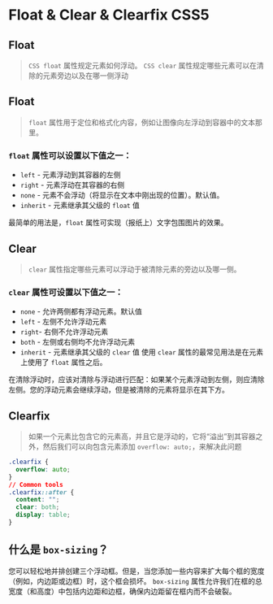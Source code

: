 # Float & Clear & Clearfix CSS5

## Float
> `CSS float` 属性规定元素如何浮动。
> `CSS clear` 属性规定哪些元素可以在清除的元素旁边以及在哪一侧浮动

## Float
> `float` 属性用于定位和格式化内容，例如让图像向左浮动到容器中的文本那里。

### `float` 属性可以设置以下值之一：

- `left` - 元素浮动到其容器的左侧
- `right` - 元素浮动在其容器的右侧
- `none` - 元素不会浮动（将显示在文本中刚出现的位置）。默认值。
- `inherit` - 元素继承其父级的 `float` 值

最简单的用法是，`float` 属性可实现（报纸上）文字包围图片的效果。

## Clear

> `clear` 属性指定哪些元素可以浮动于被清除元素的旁边以及哪一侧。

### `clear` 属性可设置以下值之一：

- `none` - 允许两侧都有浮动元素。默认值
- `left` - 左侧不允许浮动元素
- `right`- 右侧不允许浮动元素
- `both` - 左侧或右侧均不允许浮动元素
- `inherit` - 元素继承其父级的 `clear` 值
使用 `clear` 属性的最常见用法是在元素上使用了 `float` 属性之后。

在清除浮动时，应该对清除与浮动进行匹配：如果某个元素浮动到左侧，则应清除左侧。您的浮动元素会继续浮动，但是被清除的元素将显示在其下方。

## Clearfix
> 如果一个元素比包含它的元素高，并且它是浮动的，它将“溢出”到其容器之外，然后我们可以向包含元素添加 `overflow: auto;`，来解决此问题

```css
.clearfix {
  overflow: auto;
}
// Common tools
.clearfix::after {
  content: "";
  clear: both;
  display: table;
}
```

## 什么是 `box-sizing`？
您可以轻松地并排创建三个浮动框。但是，当您添加一些内容来扩大每个框的宽度（例如，内边距或边框）时，这个框会损坏。 `box-sizing` 属性允许我们在框的总宽度（和高度）中包括内边距和边框，确保内边距留在框内而不会破裂。

